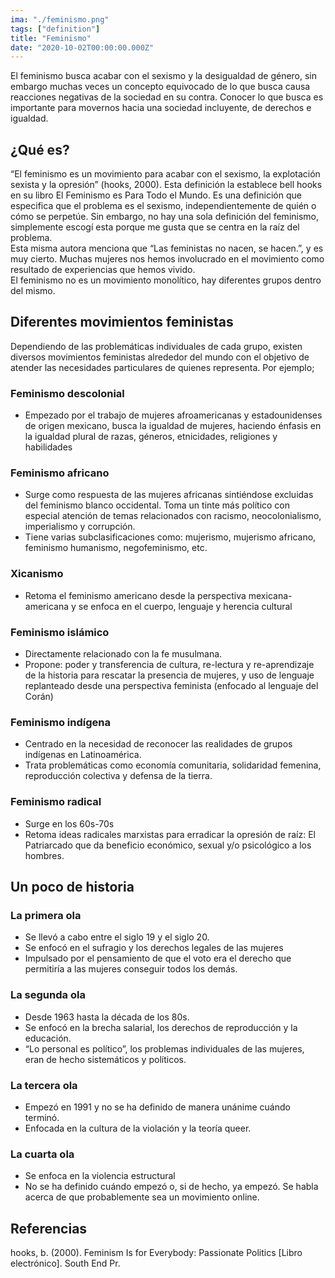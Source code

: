 ```yaml
---
ima: "./feminismo.png"
tags: ["definition"]
title: "Feminismo"
date: "2020-10-02T00:00:00.000Z"
---
```

El feminismo busca acabar con el sexismo y la desigualdad de género, sin embargo muchas veces un concepto equivocado de lo que busca causa reacciones negativas de la sociedad en su contra. Conocer lo que busca es importante para movernos hacia una sociedad incluyente, de derechos e igualdad.

## ¿Qué es? 
“El feminismo es un movimiento para acabar con el sexismo, la explotación sexista y la opresión” (hooks, 2000). Esta definición la establece bell hooks en su libro El Feminismo es Para Todo el Mundo. Es una definición que especifica que el problema es el sexismo, independientemente de quién o cómo se perpetúe. Sin embargo, no hay una sola definición del feminismo, simplemente escogí esta porque me gusta que se centra en la raíz del problema. <br>
Esta misma autora menciona que “Las feministas no nacen, se hacen.”, y es muy cierto. Muchas mujeres nos hemos involucrado en el movimiento como resultado de experiencias que hemos vivido. <br>
El feminismo no es un movimiento monolítico, hay diferentes grupos dentro del mismo. 

## Diferentes movimientos feministas
Dependiendo de las problemáticas individuales de cada grupo, existen diversos movimientos feministas alrededor del mundo con el objetivo de atender las necesidades particulares de quienes representa. Por ejemplo;
### Feminismo descolonial
- Empezado por el trabajo de mujeres afroamericanas y estadounidenses de origen mexicano, busca la igualdad de mujeres, haciendo énfasis en la igualdad plural de razas, géneros, etnicidades, religiones y habilidades

### Feminismo africano
- Surge como respuesta de las mujeres africanas sintiéndose excluidas del feminismo blanco occidental. Toma un tinte más político con especial atención de temas relacionados con racismo, neocolonialismo, imperialismo y corrupción.
- Tiene varias subclasificaciones como: mujerismo, mujerismo africano, feminismo humanismo, negofeminismo, etc. 

### Xicanismo
- Retoma el feminismo americano desde la perspectiva mexicana-americana y se enfoca en el cuerpo, lenguaje y herencia cultural

### Feminismo islámico
- Directamente relacionado con la fe musulmana. 
- Propone: poder y transferencia de cultura, re-lectura y re-aprendizaje de la historia para rescatar la presencia de mujeres, y uso de lenguaje replanteado desde una perspectiva feminista (enfocado al lenguaje del Corán)

### Feminismo indígena
- Centrado en la necesidad de reconocer las realidades de grupos indígenas en Latinoamérica. 
- Trata problemáticas como economía comunitaria, solidaridad femenina, reproducción colectiva y defensa de la tierra. 

### Feminismo radical
- Surge en los 60s-70s
- Retoma ideas radicales marxistas para erradicar la opresión de raíz: El Patriarcado que da beneficio económico, sexual y/o psicológico a los hombres.

## Un poco de historia
### La primera ola
- Se llevó a cabo entre el siglo 19 y el siglo 20. 
- Se enfocó en el sufragio y los derechos legales de las mujeres
- Impulsado por el pensamiento de que el voto era el derecho que permitiría a las mujeres conseguir todos los demás. 

### La segunda ola
- Desde 1963 hasta la década de los 80s. 
- Se enfocó en la brecha salarial, los derechos de reproducción y la educación. 
- “Lo personal es político”, los problemas individuales de las mujeres, eran de hecho sistemáticos y políticos. 

### La tercera ola
- Empezó en 1991 y no se ha definido de manera unánime cuándo terminó. 
- Enfocada en la cultura de la violación y la teoría queer. 

### La cuarta ola
- Se enfoca en la violencia estructural
- No se ha definido cuándo empezó o, si de hecho, ya empezó. Se habla acerca de que probablemente sea un movimiento online. 

## Referencias
hooks, b. (2000). Feminism Is for Everybody: Passionate Politics [Libro electrónico]. South End Pr.
